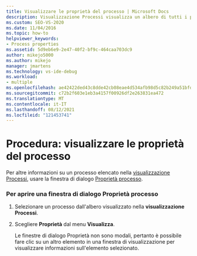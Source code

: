 ```yaml
---
title: Visualizzare le proprietà del processo | Microsoft Docs
description: Visualizzazione Processi visualizza un albero di tutti i processi attivi nel sistema. Informazioni su come visualizzare le proprietà di un processo visualizzato nella visualizzazione Processi.
ms.custom: SEO-VS-2020
ms.date: 11/04/2016
ms.topic: how-to
helpviewer_keywords:
- Process properties
ms.assetid: 5d9eb6e9-2e47-40f2-bf9c-464caa703dc9
author: mikejo5000
ms.author: mikejo
manager: jmartens
ms.technology: vs-ide-debug
ms.workload:
- multiple
ms.openlocfilehash: ae42422ded43c8dde42cb08eae4d534afb98d5c82b249a51bfd7c4949fafd804
ms.sourcegitcommit: c72b2f603e1eb3a4157f00926df2e263831ea472
ms.translationtype: MT
ms.contentlocale: it-IT
ms.lasthandoff: 08/12/2021
ms.locfileid: "121453741"
---
```

# <a name="how-to-display-process-properties"></a>Procedura: visualizzare le proprietà del processo
Per altre informazioni su un processo elencato nella [visualizzazione Processi](../debugger/processes-view.md), usare la finestra di dialogo [Proprietà processo](../debugger/process-properties-dialog-box.md).

### <a name="to-open-a-process-properties-dialog-box"></a>Per aprire una finestra di dialogo Proprietà processo

1. Selezionare un processo dall'albero visualizzato nella **visualizzazione Processi**.

2. Scegliere **Proprietà** dal menu **Visualizza**.

   Le finestre di dialogo Proprietà non sono modali, pertanto è possibile fare clic su un altro elemento in una finestra di visualizzazione per visualizzare informazioni sull'elemento selezionato.